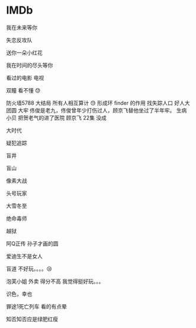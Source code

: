 # IMDb
我在未来等你

失恋反攻队


送你一朵小红花

我在时间的尽头等你


看过的电影  电视

双瞳   看不懂 😓

防火墙5788   大结局 所有人相互算计 😓 形成环   finder 的作用 找失踪人口 好人大团圆
大牢  佟俊是老九，佟俊曾年少打伤过人，顾京飞替他坐过了半年牢。
生病  小贝  把贺老气的进了医院
顾京飞     22集   没成


大时代

疑犯追踪

盲井

盲山

像素大战

头号玩家

大雪冬至

绝命毒师

越狱


阿Q正传 孙子才画的圆 

爱迪生不是女人



盲道   不好玩。。。。😢

泡芙小姐  外卖  得分不高   我觉得挺好玩。。。

识色，幸也

罪途1死亡列车        看的有点晕

知否知否应是绿肥红瘦   
